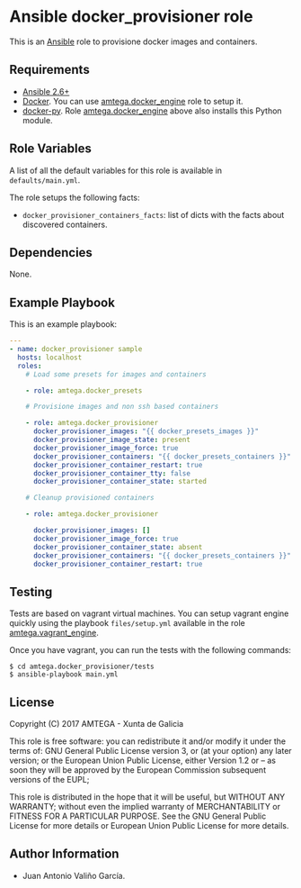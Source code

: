 # Ansible docker_provisioner role

This is an [Ansible](http://www.ansible.com) role to provisione docker images and containers.

## Requirements

- [Ansible 2.6+](http://docs.ansible.com/ansible/latest/intro_installation.html)
- [Docker](https://docs.docker.com/engine/installation/). You can use [amtega.docker_engine](https://galaxy.ansible.com/amtega/vagrant_engine/) role to setup it.
- [docker-py](https://github.com/docker/docker-py). Role [amtega.docker_engine](https://galaxy.ansible.com/amtega/vagrant_engine/) above also installs this Python module.

## Role Variables

A list of all the default variables for this role is available in `defaults/main.yml`.

The role setups the following facts:

- `docker_provisioner_containers_facts`: list of dicts with the facts about discovered containers.

## Dependencies

None.

## Example Playbook

This is an example playbook:

```yaml
---
- name: docker_provisioner sample
  hosts: localhost
  roles:
    # Load some presets for images and containers

    - role: amtega.docker_presets

    # Provisione images and non ssh based containers

    - role: amtega.docker_provisioner
      docker_provisioner_images: "{{ docker_presets_images }}"
      docker_provisioner_image_state: present
      docker_provisioner_image_force: true
      docker_provisioner_containers: "{{ docker_presets_containers }}"
      docker_provisioner_container_restart: true
      docker_provisioner_container_tty: false
      docker_provisioner_container_state: started

    # Cleanup provisioned containers

    - role: amtega.docker_provisioner

      docker_provisioner_images: []
      docker_provisioner_image_force: true
      docker_provisioner_container_state: absent
      docker_provisioner_containers: "{{ docker_presets_containers }}"
      docker_provisioner_container_restart: true
```

## Testing

Tests are based on vagrant virtual machines. You can setup vagrant engine quickly using the playbook `files/setup.yml` available in the role [amtega.vagrant_engine](https://galaxy.ansible.com/amtega/vagrant_engine).

Once you have vagrant, you can run the tests with the following commands:

```shell
$ cd amtega.docker_provisioner/tests
$ ansible-playbook main.yml
```

## License

Copyright (C) 2017 AMTEGA - Xunta de Galicia

This role is free software: you can redistribute it and/or modify
it under the terms of:
GNU General Public License version 3, or (at your option) any later version;
or the European Union Public License, either Version 1.2 or – as soon
they will be approved by the European Commission ­subsequent versions of
the EUPL;

This role is distributed in the hope that it will be useful,
but WITHOUT ANY WARRANTY; without even the implied warranty of
MERCHANTABILITY or FITNESS FOR A PARTICULAR PURPOSE.  See the
GNU General Public License for more details or European Union Public License for more details.

## Author Information

- Juan Antonio Valiño García.
